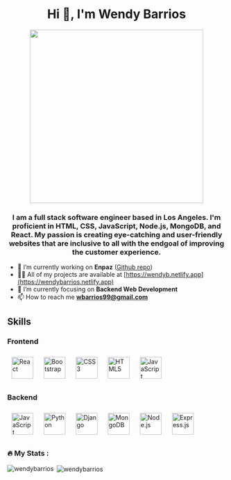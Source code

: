 <h1 align="center">Hi 👋, I'm Wendy Barrios</h1>

<div id="header" align="center">
  <img src="https://data.whicdn.com/images/298319390/original.gif" width="400"/>
  
<!--   <div id="badges">
    <a href="https://wendybarrios.netlify.app">
    <img src="https://img.shields.io/badge/website-000000?style=for-the-badge&logo=About.me&logoColor=white"/>
  </a>
  <a href="https://linkedin.com/in/wendy-barrios1">
    <img src="https://img.shields.io/badge/LinkedIn-blue?style=for-the-badge&logo=linkedin&logoColor=white" alt="LinkedIn Badge"/>
  </a> -->
<!--   <a href="your-youtube-URL">
    <img src="https://img.shields.io/badge/YouTube-red?style=for-the-badge&logo=youtube&logoColor=white" alt="Youtube Badge"/>
  </a> -->
<!--   <a href="https://twitter.com/wendy_barrios_">
    <img src="https://img.shields.io/badge/Twitter-blue?style=for-the-badge&logo=twitter&logoColor=white" alt="Twitter Badge"/>
  </a> -->
</div>
</div>


<h3 align="center">  I am a full stack software engineer based in Los Angeles. I'm proficient in HTML, CSS, JavaScript, Node.js, MongoDB, and React. My passion is creating eye-catching and user-friendly websites that are inclusive to all with the endgoal of improving the customer experience.</h3>

- :construction: I’m currently working on **Enpaz** ([Github repo](https://github.com/wendybarrios/enpaz2))
- 👨‍💻 All of my projects are available at [https://wendyb.netlify.app](https://wendybarrios.netlify.app)
- :dart: I’m currently focusing on **Backend Web Development** 
- 📫 How to reach me **wbarrios99@gmail.com**

<!-- <h3 align="left">Connect with me!</h3>
<p align="left">
<a href="https://linkedin.com/in/wendy-barrios1" target="blank"><img align="center" src="https://raw.githubusercontent.com/rahuldkjain/github-profile-readme-generator/master/src/images/icons/Social/linked-in-alt.svg" alt="wendy-barrios1" height="30" width="40" /></a>
</p> -->

## Skills  
 
### Frontend  
 
<div>  
<img style="margin: 10px" src="https://profilinator.rishav.dev/skills-assets/react-original-wordmark.svg" alt="React" height="50" />  
<img style="margin: 10px" src="https://profilinator.rishav.dev/skills-assets/bootstrap-plain.svg" alt="Bootstrap" height="50" />  
<img style="margin: 10px" src="https://profilinator.rishav.dev/skills-assets/css3-original-wordmark.svg" alt="CSS3" height="50" />  
<img style="margin: 10px" src="https://profilinator.rishav.dev/skills-assets/html5-original-wordmark.svg" alt="HTML5" height="50" />  
<img style="margin: 10px" src="https://profilinator.rishav.dev/skills-assets/javascript-original.svg" alt="JavaScript" height="50" />  
</div>

 
### Backend  
 
<div>  
<img style="margin: 10px" src="https://profilinator.rishav.dev/skills-assets/javascript-original.svg" alt="JavaScript" height="50" /> 
<img style="margin: 10px" src="https://profilinator.rishav.dev/skills-assets/python-original.svg" alt="Python" height="50" /> 
<img style="margin: 10px" src="https://profilinator.rishav.dev/skills-assets/django-original.svg" alt="Django" height="50" /> 
<img style="margin: 10px" src="https://profilinator.rishav.dev/skills-assets/mongodb-original-wordmark.svg" alt="MongoDB" height="50" />  
<img style="margin: 10px" src="https://profilinator.rishav.dev/skills-assets/nodejs-original-wordmark.svg" alt="Node.js" height="50" />  
<img style="margin: 10px" src="https://profilinator.rishav.dev/skills-assets/express-original-wordmark.svg" alt="Express.js" height="50" />  
</div>
</td><td valign="top" width="50%">
  
### :fire: My Stats :

<p><img align="left" src="https://github-readme-stats.vercel.app/api/top-langs?username=wendybarrios&show_icons=true&locale=en&layout=compact" alt="wendybarrios" /></p>

<p>&nbsp;<img align="center" src="https://github-readme-stats.vercel.app/api?username=wendybarrios&show_icons=true&locale=en" alt="wendybarrios" /></p>

